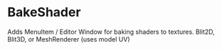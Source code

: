 # BakeShader
Adds MenuItem / Editor Window for baking shaders to textures. Blit2D, Blit3D, or MeshRenderer (uses model UV)
